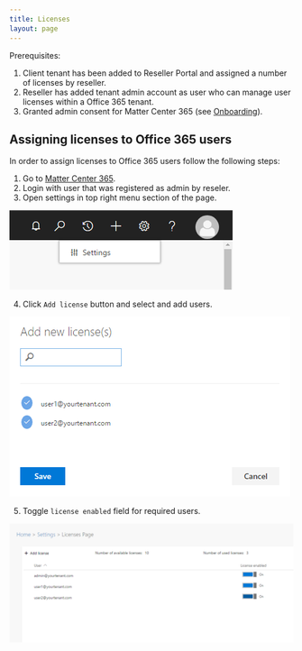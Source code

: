 ```yaml
---
title: Licenses
layout: page
---
```


Prerequisites:

1. Client tenant has been added to Reseller Portal and assigned a number of licenses by reseller.
2. Reseller has added tenant admin account as user who can manage user licenses within a Office 365 tenant.
3. Granted admin consent for Matter Center 365 (see [Onboarding](/pages/onboarding)).

## Assigning licenses to Office 365 users

In order to assign licenses to Office 365 users follow the following steps:

1. Go to  [Matter Center 365](https://app.mattercenter365.com).
2. Login with user that was registered as admin by reseler.
3. Open settings in top right menu section of the page.

![](/images/screenshots/mctopbar.PNG)

4. Click `Add license` button and select and add users.

![](/images/screenshots/mcaddnewlicense.PNG)

5. Toggle `license enabled` field for required users.

![](/images/screenshots/MClicenses.PNG)
